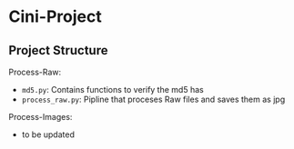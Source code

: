 # Cini-Project

Project Structure
-----------------

Process-Raw:

* `md5.py`: Contains functions to verify the md5 has
* `process_raw.py`: Pipline that proceses Raw files and saves them as jpg

Process-Images:

* to be updated